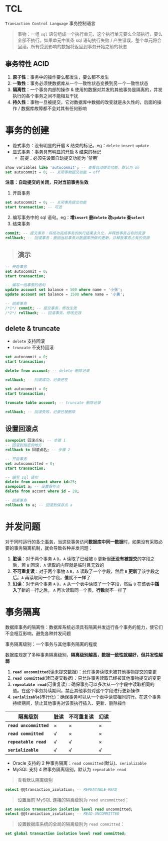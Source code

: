 # TCL

`Transaction Control Language` 事务控制语言

> 事物：一组 `sql` 语句组成一个执行单元，这个执行单元要么全部执行，要么全部不执行。如果单元中某条 sql 语句执行失败 / 产生错误，整个单元将会回滚。所有受到影响的数据将返回到事务开始之前的状态

## 事务特性 ACID

1. **原子性**：事务中的操作要么都发生，要么都不发生
2. **一致性**：事务必须使数据库从一个一致性状态变换到另一个一致性状态
3. **隔离性**：一个事务内部的操作 & 使用的数据对并发的其他事务是隔离的，并发执行的各个事务之间不能相互干扰
4. **持久性**：事物一旦被提交，它对数据库中数据的改变就是永久性的，后面的操作 / 数据库故障都不会对其有任何影响

# 事务的创建

-   隐式事务：没有明显的开启 & 结束的标记。eg：`delete` `insert` `update`
-   显式事务：事务具有明显的开启 & 结束的标记
    -   前提：必须先设置自动提交功能为 '禁用'

```sql
show variables like 'autocommit'; -- 查看自动提交功能，默认为 on
set autocommit = 0; -- 关闭事物提交功能 → off
```

**注意：自动提交的关闭，只对当前事务生效**

1. 开启事务

```sql
set autocommit = 0; -- 关闭事务提交功能
start transaction; -- 可选
```

2. 编写事务中的 sql 语句。eg：**增`insert` 删`delete` 改`update` 查`select`**
3. 结束事务

```sql
commit; -- 提交事务：将成功完成事务的执行结果永久化，并释放事务占有的资源
rollback; -- 回滚事务：撤销当前事务对数据库所做的更新，并释放事务占有的资源
```

> ## 演示

```sql
-- 开启事务
set autocommit = 0;
start transaction;

-- 编写一组事务的语句
update account set balance = 500 where name = '小张';
update account set balance = 1500 where name = '小黄';

-- 结束事务
/*1*/ commit; -- 提交事务，修改生效
/*2*/ rollback; -- 回滚事务，修改无效
```

## delete & truncate

-   `delete` 支持回滚
-   `truncate` 不支持回滚

```sql
set autocommit = 0;
start transaction;

delete from account; -- delete 删除记录

rollback; -- 回滚成功，记录还在
```

```sql
set autocommit = 0;
start transaction;

truncate table account; -- truncate 删除记录

rollback; -- 回滚失败，记录已被删除
```

## 设置回滚点

```sql
savepoint 回滚点名; -- 步骤 1
-- 回滚到指定的地方
rollback to 回滚点名; -- 步骤 2
```

```sql
-- 开启事务
set autocommitted = 0;
start transaction;

-- 编写 sql 语句
delete from account where id=25;
savepoint a; -- 设置保存点
delete from accont where id = 28;

-- 结束事务
rollback to a; -- 回滚到保存点 a
```

# 并发问题

对于同时运行的<u>多个事务</u>，当这些事务访问**数据库中同一数据**时，如果没有采取必要的事务隔离机制，就会导致各种并发问题：

1. **脏读**：对于两个事务 `A` `B`，`A` 读取了已经被 `B` 更新但**还没有被提交**的字段之后，若 `B` 回滚，`A` 读取的内容就是临时且无效的
2. **不可重复读**：对于两个事物 `A` `B`，`A` 读取了一个字段，然后 `B` **更新**了该字段之后。`A` 再读取同一个字段，**值**就不一样了
3. **幻读**：对于两个事务 `A` `B`，`A` 从一个表中读取了一个字段，然后 `B` 在该表中**插入**了新的一行之后。 `A` 再次读取同一个表，**行数**就不一样了

# 事务隔离

数据库事务的隔离性：数据库系统必须具有隔离并发运行各个事务的能力，使它们不会相互影响，避免各种并发问题

事务隔离级别：一个事务与其他事务隔离的程度

数据库规定了多种事务隔离级别，**隔离级别越高，数据一致性就越好，但并发性越弱**

1. **`read uncommitted`**(读未提交数据)：允许事务读取未被其他事物提交的变更
2. **`read committed`**(读已提交数据)：只允许事务读取已经被其他事物提交的变更
3. **`repeatable read`**(可重复读)：确保事务可以多次从一个字段中读取相同的值。在这个事务持续期间，禁止其他事务对这个字段进行更新操作
4. **`serializable`**(串行化)：确保事务可以从一个表中读取相同的行。在这个事务持续期间，禁止其他事务对该表执行插入、更新、删除操作

| 隔离级别               | 脏读 | 不可重复读 | 幻读 |
| ---------------------- | ---- | ---------- | ---- |
| **`read uncommitted`** | ×    | ×          | ×    |
| **`read committed`**   | √    | ×          | ×    |
| **`repeatable read`**  | √    | √          | ×    |
| **`serializable`**     | √    | √          | √    |

-   Oracle 支持的 2 种事务隔离：`read committed`(默认)、`serializable`
-   MySQL 支持 4 种事务隔离级别。默认为 `repeatable read`

> 查看默认隔离级别

```sql
select @@transaction_isolation; -- REPEATABLE-READ
```

> 设置当前 MySQL 连接的隔离级别为 `read uncommitted`：

```sql
set session transaction isolation level read uncommitted;
select @@transaction_isolation; -- READ-UNCOMMITTED
```

> 设置数据库系统的全局的隔离级别为 `read committed`：

```sql
set global transaction isolation level read committed;
```
